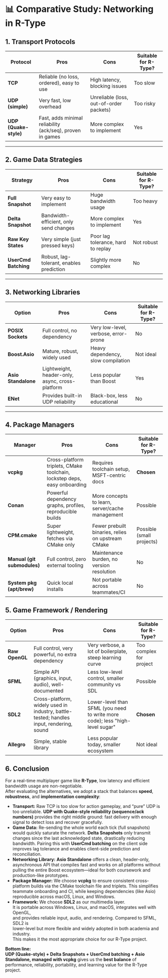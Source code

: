 # 📊 Comparative Study: Networking in R-Type

## 1. Transport Protocols

| Protocol          | Pros                                         | Cons                                        | Suitable for R-Type? |
|-------------------|----------------------------------------------|---------------------------------------------|-----------------------|
| **TCP**           | Reliable (no loss, ordered), easy to use     | High latency, blocking issues               |  Too slow |
| **UDP (simple)**  | Very fast, low overhead                     | Unreliable (loss, out-of-order packets)     |  Too risky |
| **UDP (Quake-style)** | Fast, adds minimal reliability (ack/seq), proven in games | More complex to implement |  Yes |

---

## 2. Game Data Strategies

| Strategy              | Pros                                   | Cons                                  | Suitable for R-Type? |
|------------------------|----------------------------------------|---------------------------------------|-----------------------|
| **Full Snapshot**      | Very easy to implement                 | Huge bandwidth usage                   |  Too heavy |
| **Delta Snapshot**     | Bandwidth-efficient, only send changes | More complex to implement              |  Yes |
| **Raw Key States**     | Very simple (just pressed keys)        | Poor lag tolerance, hard to replay     |  Not robust |
| **UserCmd Batching**   | Robust, lag-tolerant, enables prediction | Slightly more complex                  |  No |

---

## 3. Networking Libraries

| Option             | Pros                                           | Cons                                | Suitable for R-Type? |
|--------------------|-----------------------------------------------|-------------------------------------|-----------------------|
| **POSIX Sockets**  | Full control, no dependency                   | Very low-level, verbose, error-prone |  No |
| **Boost.Asio**     | Mature, robust, widely used                   | Heavy dependency, slow compilation   |  Not ideal |
| **Asio Standalone**| Lightweight, header-only, async, cross-platform| Less popular than Boost              |  Yes |
| **ENet**           | Provides built-in UDP reliability             | Black-box, less educational          |  No |

---

## 4. Package Managers

| Manager          | Pros                                                                 | Cons                                                  | Suitable for R-Type? |
|------------------|----------------------------------------------------------------------|-------------------------------------------------------|-----------------------|
| **vcpkg**        | Cross-platform triplets, CMake toolchain, lockstep deps, easy onboarding | Requires toolchain setup, MSFT-centric docs           |  **Chosen** |
| **Conan**        | Powerful dependency graphs, profiles, reproducible builds            | More concepts to learn, server/cache management       |  Possible |
| **CPM.cmake**    | Super lightweight, fetches via CMake only                           | Fewer prebuilt binaries, relies on upstream CMake     |  Possible (small projects) |
| **Manual (git submodules)** | Full control, zero external tooling                        | Maintenance burden, no version resolution             |  No |
| **System pkg (apt/brew)** | Quick local installs                                        | Not portable across teammates/CI                      |  No |

## 5. Game Framework / Rendering

| Option          | Pros                                                      | Cons                                           | Suitable for R-Type? |
|-----------------|-----------------------------------------------------------|------------------------------------------------|-----------------------|
| **Raw OpenGL**  | Full control, very powerful, no extra dependency          | Very verbose, a lot of boilerplate, steep learning curve |  Too complex for project |
| **SFML**        | Simple API (graphics, input, audio), well-documented      | Less low-level control, smaller community vs SDL |  Possible |
| **SDL2**        | Cross-platform, widely used in industry, battle-tested; handles input, rendering, sound | Lower-level than SFML (you need to write more code); less "high-level sugar" |  **Chosen** |
| **Allegro**     | Simple, stable library                                    | Less popular today, smaller ecosystem          |  Not ideal |

## 6. Conclusion

For a real-time multiplayer game like **R-Type**, low latency and efficient bandwidth usage are non-negotiable.  
After evaluating the alternatives, we adopt a stack that balances **speed**, **robustness**, and **implementation complexity**:

- **Transport:** Raw TCP is too slow for action gameplay, and “pure” UDP is too unreliable. **UDP with Quake-style reliability (sequence/ack numbers)** provides the right middle ground: fast delivery with enough signal to detect loss and recover gracefully.
- **Game Data:** Re-sending the whole world each tick (full snapshots) would quickly saturate the network. **Delta Snapshots** only transmit changes since the last acknowledged state, drastically reducing bandwidth. Pairing this with **UserCmd batching** on the client side improves lag tolerance and enables client-side prediction and reconciliation.
- **Networking Library:** **Asio Standalone** offers a clean, header-only, asynchronous API that compiles fast and works on all platforms without pulling the entire Boost ecosystem—ideal for both coursework and production-like prototypes.
- **Package Manager:** We choose **vcpkg** to ensure consistent cross-platform builds via the CMake toolchain file and triplets. This simplifies teammate onboarding and CI, while keeping dependencies (like Asio) reproducible across macOS, Linux, and Windows.
- **Framework:** We choose **SDL2** as our multimedia layer.  
  It is portable across Windows, Linux, and macOS, integrates well with OpenGL,  
  and provides reliable input, audio, and rendering. Compared to SFML, SDL2 is  
  lower-level but more flexible and widely adopted in both academia and industry.  
  This makes it the most appropriate choice for our R-Type project.

**Bottom line:**  
**UDP (Quake-style) + Delta Snapshots + UserCmd batching + Asio Standalone, managed with vcpkg** gives us the **best balance** of performance, reliability, portability, and learning value for the R-Type project.